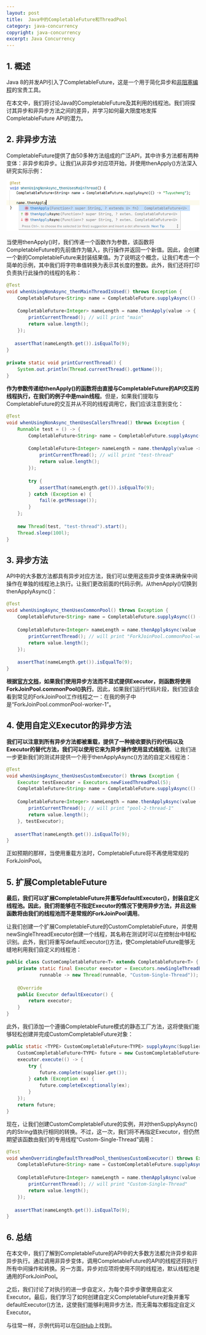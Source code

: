 ```yaml
---
layout: post
title:  Java中的CompletableFuture和ThreadPool
category: java-concurrency
copyright: java-concurrency
excerpt: Java Concurrency
---
```


## 1. 概述

Java 8的并发API引入了CompletableFuture，这是一个用于简化异步和[非阻塞编程](https://www.baeldung.com/java-completablefuture-non-blocking)的宝贵工具。

在本文中，我们将讨论Java的CompletableFuture及其利用的线程池。我们将探讨其异步和非异步方法之间的差异，并学习如何最大限度地发挥CompletableFuture API的潜力。

## 2. 非异步方法

CompletableFuture提供了由50多种方法组成的广泛API，其中许多方法都有两种变体：非异步和异步。让我们从非异步对应项开始，并使用thenApply()方法深入研究实际示例：

![](/assets/images/2023/javaconcurrency/javacompletablefuturethreadpool01.png)

当使用thenApply()时，我们传递一个函数作为参数，该函数将CompletableFuture的先前值作为输入，执行操作并返回一个新值。因此，会创建一个新的CompletableFuture来封装结果值。为了说明这个概念，让我们考虑一个简单的示例，其中我们将字符串值转换为表示其长度的整数。此外，我们还将打印负责执行此操作的线程的名称：

```java
@Test
void whenUsingNonAsync_thenMainThreadIsUsed() throws Exception {
    CompletableFuture<String> name = CompletableFuture.supplyAsync(() -> "Tuyucheng");

    CompletableFuture<Integer> nameLength = name.thenApply(value -> {
        printCurrentThread(); // will print "main"
        return value.length();
    });

   assertThat(nameLength.get()).isEqualTo(9);
}

private static void printCurrentThread() {
    System.out.println(Thread.currentThread().getName());
}
```

**作为参数传递给thenApply()的函数将由直接与CompletableFuture的API交互的线程执行，在我们的例子中是main线程**。但是，如果我们提取与CompletableFuture的交互并从不同的线程调用它，我们应该注意到变化：

```java
@Test
void whenUsingNonAsync_thenUsesCallersThread() throws Exception {
    Runnable test = () -> {
        CompletableFuture<String> name = CompletableFuture.supplyAsync(() -> "Tuyucheng");

        CompletableFuture<Integer> nameLength = name.thenApply(value -> {
            printCurrentThread(); // will print "test-thread"
            return value.length();
        });

        try {
            assertThat(nameLength.get()).isEqualTo(9);
        } catch (Exception e) {
            fail(e.getMessage());
        }
    };

    new Thread(test, "test-thread").start();
    Thread.sleep(100l);
}
```

## 3. 异步方法

API中的大多数方法都具有异步对应方法，我们可以使用这些异步变体来确保中间操作在单独的线程池上执行。让我们更改前面的代码示例，从thenApply()切换到thenApplyAsync()：

```java
@Test
void whenUsingAsync_thenUsesCommonPool() throws Exception {
    CompletableFuture<String> name = CompletableFuture.supplyAsync(() -> "Tuyucheng");

    CompletableFuture<Integer> nameLength = name.thenApplyAsync(value -> {
        printCurrentThread(); // will print "ForkJoinPool.commonPool-worker-1"
        return value.length();
    });

    assertThat(nameLength.get()).isEqualTo(9);
}
```

**根据[官方文档](https://docs.oracle.com/en/java/javase/14/docs/api/java.base/java/util/concurrent/CompletableFuture.html)，如果我们使用异步方法而不显式提供Executor，则函数将使用ForkJoinPool.commonPool()执行**。因此，如果我们运行代码片段，我们应该会看到常见的ForkJoinPool工作线程之一：在我的例子中是“ForkJoinPool.commonPool-worker-1”。

## 4. 使用自定义Executor的异步方法

**我们可以注意到所有异步方法都被重载，提供了一种接收要执行的代码以及Executor的替代方法，我们可以使用它来为异步操作使用显式线程池**。让我们进一步更新我们的测试并提供一个用于thenApplyAsync()方法的自定义线程池：

```java
@Test
void whenUsingAsync_thenUsesCustomExecutor() throws Exception {
    Executor testExecutor = Executors.newFixedThreadPool(5);
    CompletableFuture<String> name = CompletableFuture.supplyAsync(() -> "Tuyucheng");

    CompletableFuture<Integer> nameLength = name.thenApplyAsync(value -> {
        printCurrentThread(); // will print "pool-2-thread-1"
        return value.length();
    }, testExecutor);

   assertThat(nameLength.get()).isEqualTo(9);
}
```

正如预期的那样，当使用重载方法时，CompletableFuture将不再使用常规的ForkJoinPool。

## 5. 扩展CompletableFuture

**最后，我们可以扩展CompletableFuture并重写defaultExecutor()，封装自定义线程池。因此，我们将能够在不指定Executor的情况下使用异步方法，并且这些函数将由我们的线程池而不是常规的ForkJoinPool调用**。

让我们创建一个扩展CompletableFuture的CustomCompletableFuture，并使用newSingleThreadExecutor创建一个线程，其名称在测试时可以在控制台中轻松识别。此外，我们将重写defaultExecutor()方法，使CompletableFuture能够无缝地利用我们自定义的线程池：

```java
public class CustomCompletableFuture<T> extends CompletableFuture<T> {
    private static final Executor executor = Executors.newSingleThreadExecutor(
            runnable -> new Thread(runnable, "Custom-Single-Thread"));

    @Override
    public Executor defaultExecutor() {
        return executor;
    }
}
```

此外，我们添加一个遵循CompletableFuture模式的静态工厂方法，这将使我们能够轻松创建并完成CustomCompletableFuture对象：

```java
public static <TYPE> CustomCompletableFuture<TYPE> supplyAsync(Supplier<TYPE> supplier) {
    CustomCompletableFuture<TYPE> future = new CustomCompletableFuture<>();
    executor.execute(() -> {
        try {
            future.complete(supplier.get());
        } catch (Exception ex) {
            future.completeExceptionally(ex);
        }
    });
    return future;
}
```

现在，让我们创建CustomCompletableFuture的实例，并对thenSupplyAsync()内的String值执行相同的转换。不过，这一次，我们将不再指定Executor，但仍然期望该函数由我们的专用线程“Custom-Single-Thread”调用：

```java
@Test
void whenOverridingDefaultThreadPool_thenUsesCustomExecutor() throws Exception {
    CompletableFuture<String> name = CustomCompletableFuture.supplyAsync(() -> "Tuyucheng");

    CompletableFuture<Integer> nameLength = name.thenApplyAsync(value -> {
        printCurrentThread(); // will print "Custom-Single-Thread"
        return value.length();
    });

   assertThat(nameLength.get()).isEqualTo(9);
}
```

## 6. 总结

在本文中，我们了解到CompletableFuture的API中的大多数方法都允许异步和非异步执行。通过调用非异步变体，调用CompletableFuture的API的线程还将执行所有中间操作和转换。另一方面，异步对应项将使用不同的线程池，默认线程池是通用的ForkJoinPool。

之后，我们讨论了对执行的进一步自定义，为每个异步步骤使用自定义Executor。最后，我们学习了如何创建自定义CompletableFuture对象并重写defaultExecutor()方法，这使我们能够利用异步方法，而无需每次都指定自定义Executor。

与往常一样，示例代码可以在[GitHub](https://github.com/tuyucheng7/taketoday-tutorial4j/tree/master/java-core-modules/java-concurrency-basic-3)上找到。